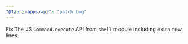 ```yaml
---
"@tauri-apps/api": "patch:bug"
---
```


Fix The JS `Command.execute` API from `shell` module including extra new lines.

